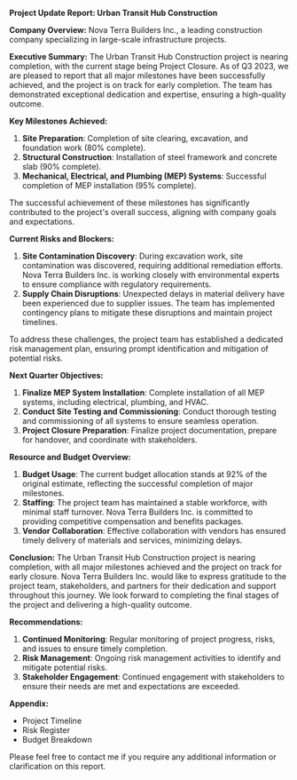**Project Update Report: Urban Transit Hub Construction**

**Company Overview:** Nova Terra Builders Inc., a leading construction company specializing in large-scale infrastructure projects.

**Executive Summary:**
The Urban Transit Hub Construction project is nearing completion, with the current stage being Project Closure. As of Q3 2023, we are pleased to report that all major milestones have been successfully achieved, and the project is on track for early completion. The team has demonstrated exceptional dedication and expertise, ensuring a high-quality outcome.

**Key Milestones Achieved:**

1. **Site Preparation**: Completion of site clearing, excavation, and foundation work (80% complete).
2. **Structural Construction**: Installation of steel framework and concrete slab (90% complete).
3. **Mechanical, Electrical, and Plumbing (MEP) Systems**: Successful completion of MEP installation (95% complete).

The successful achievement of these milestones has significantly contributed to the project's overall success, aligning with company goals and expectations.

**Current Risks and Blockers:**

1. **Site Contamination Discovery**: During excavation work, site contamination was discovered, requiring additional remediation efforts. Nova Terra Builders Inc. is working closely with environmental experts to ensure compliance with regulatory requirements.
2. **Supply Chain Disruptions**: Unexpected delays in material delivery have been experienced due to supplier issues. The team has implemented contingency plans to mitigate these disruptions and maintain project timelines.

To address these challenges, the project team has established a dedicated risk management plan, ensuring prompt identification and mitigation of potential risks.

**Next Quarter Objectives:**

1. **Finalize MEP System Installation**: Complete installation of all MEP systems, including electrical, plumbing, and HVAC.
2. **Conduct Site Testing and Commissioning**: Conduct thorough testing and commissioning of all systems to ensure seamless operation.
3. **Project Closure Preparation**: Finalize project documentation, prepare for handover, and coordinate with stakeholders.

**Resource and Budget Overview:**

1. **Budget Usage**: The current budget allocation stands at 92% of the original estimate, reflecting the successful completion of major milestones.
2. **Staffing**: The project team has maintained a stable workforce, with minimal staff turnover. Nova Terra Builders Inc. is committed to providing competitive compensation and benefits packages.
3. **Vendor Collaboration**: Effective collaboration with vendors has ensured timely delivery of materials and services, minimizing delays.

**Conclusion:**
The Urban Transit Hub Construction project is nearing completion, with all major milestones achieved and the project on track for early closure. Nova Terra Builders Inc. would like to express gratitude to the project team, stakeholders, and partners for their dedication and support throughout this journey. We look forward to completing the final stages of the project and delivering a high-quality outcome.

**Recommendations:**

1. **Continued Monitoring**: Regular monitoring of project progress, risks, and issues to ensure timely completion.
2. **Risk Management**: Ongoing risk management activities to identify and mitigate potential risks.
3. **Stakeholder Engagement**: Continued engagement with stakeholders to ensure their needs are met and expectations are exceeded.

**Appendix:**

* Project Timeline
* Risk Register
* Budget Breakdown

Please feel free to contact me if you require any additional information or clarification on this report.